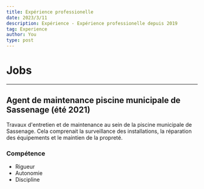 ```yaml
---
title: Expérience professionelle
date: 2023/3/11
description: Expérience - Expérience professionelle depuis 2019
tag: Experience
author: You
type: post
---
```


# Jobs 

---

## Agent de maintenance piscine municipale de Sassenage (été 2021)

Travaux d'entretien et de maintenance au sein de la piscine municipale de Sassenage. Cela comprenait la surveillance des installations, la réparation des équipements et le maintien de la propreté.

### Compétence 

<ul>
<li>Rigueur </li>
<li>Autonomie </li>
<li>Discipline </li>
</ul>
<!DOCTYPE html>
<html lang="en">
<head>
    <meta charset="UTF-8">
    <meta name="viewport" content="width=device-width, initial-scale=1.0">
    <style>
        #image-container {
            display: flex;
            max-width: 800px;
            margin: 0 auto;
        }

        .big-image {
            flex: 1; /* Prend 50% de la largeur */
            box-sizing: border-box;
            border: 2px solid #333;
            object-fit: cover;
            margin: 5px; /* Ajout de marges pour l'espace autour de l'image */
            height: 300px; /* Hauteur fixe */
        }

        #small-images {
            flex: 1; /* Prend 50% de la largeur */
            display: flex;
            flex-direction: column; /* Les images petites sont empilées verticalement */
            margin-left: 5px; /* Marge entre la grande image et les petites images */
        }

        .small-image {
            flex: 1; /* Chaque petite image prend la moitié de la hauteur disponible */
            box-sizing: border-box;
            border: 2px solid #333;
            object-fit: cover;
            margin: 5px 0; /* Ajout de marges pour l'espace entre les petites images */
            width: 100%; /* Ajuster la largeur à 100% pour centrer l'image */
            height: auto; /* Ajuster automatiquement la hauteur */
        }
    </style>
    <title>Mosaïque d'Images</title>
</head>
<body>
    <div id="image-container">
        <div style="flex: 1; text-align: center;">
            <img src="/images/piscine.jpg" alt="Image 1" class="big-image">
        </div>
        <div id="small-images">
            <img src="/images/piscine.jpeg" alt="Image 2" class="small-image">
        </div>
    </div>
    
</body>
</html>


---

## Chantier Jeune - Rénovation de l'école municipale de Sassenage (été 2019)

Participation à un projet de rénovation de l'école municipale de Sassenage dans le cadre du programme Chantier Jeune. Les tâches comprenaient la peinture, la réparation de meubles et d'autres travaux de rénovation.

### Compétence 

<ul>
<li>Rigueur </li>
</ul>

![Chantier Jeune](/images/travaux.jpg)

---

## Garde d'animaux (été 2020)

Garde d'animaux rémunérée pour des particuliers. Responsabilités comprenant la prise en charge d'un lapin et de deux chiens sur une période de deux mois. Cela incluait la nourriture, les promenades et l'attention nécessaire.

<!DOCTYPE html>
<html lang="en">
<head>
    <meta charset="UTF-8">
    <meta name="viewport" content="width=device-width, initial-scale=1.0">
    <style>
        #image-container {
            display: flex;
            max-width: 800px;
            margin: 0 auto;
        }

        .big-image {
            flex: 1; /* Prend 50% de la largeur */
            box-sizing: border-box;
            border: 2px solid #333;
            object-fit: cover;
            margin: 5px; /* Ajout de marges pour l'espace autour de l'image */
            height: 300px; /* Hauteur fixe */
        }

        #small-images {
            flex: 1; /* Prend 50% de la largeur */
            display: flex;
            flex-direction: column; /* Les images petites sont empilées verticalement */
            margin-left: 5px; /* Marge entre la grande image et les petites images */
        }

        .small-image {
            flex: 1; /* Chaque petite image prend la moitié de la hauteur disponible */
            box-sizing: border-box;
            border: 2px solid #333;
            object-fit: cover;
            margin: 5px 0; /* Ajout de marges pour l'espace entre les petites images */
        }
    </style>
    <title>Mosaïque d'Images</title>
</head>
<body>
    <div id="image-container">
        <img src="/images/grande-image.jpeg" alt="Grande Image" class="big-image">
        <div id="small-images">
            <img src="/images/petite-image1.jpeg" alt="Petite Image 1" class="small-image">
            <img src="/images/petite-image2.jpeg" alt="Petite Image 2" class="small-image">
        </div>
    </div>
</body>
</html>
